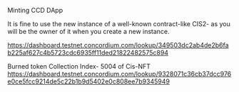 Minting CCD DApp

It is fine to use the new instance of a well-known contract-like CIS2- as you will be the owner of it when you create a new instance.

https://dashboard.testnet.concordium.com/lookup/349503dc2ab4de2b6fab225af627c4b5723cdc6935ff11ded21822482575c894

Burned token 
Collection Index- 5004 of Cis-NFT
https://dashboard.testnet.concordium.com/lookup/9328071c36cb37dcc976e0ce5fcc9214de5c22b1b9d5402e0c808ee7b9345949